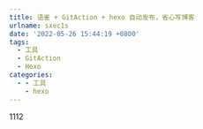 ```yaml
---
title: 语雀 + GitAction + hexo 自动发布，省心写博客
urlname: sxec1s
date: '2022-05-26 15:44:19 +0800'
tags:
  - 工具
  - GitAction
  - Hexo
categories:
  - - 工具
    - hexo
---
```


1112
